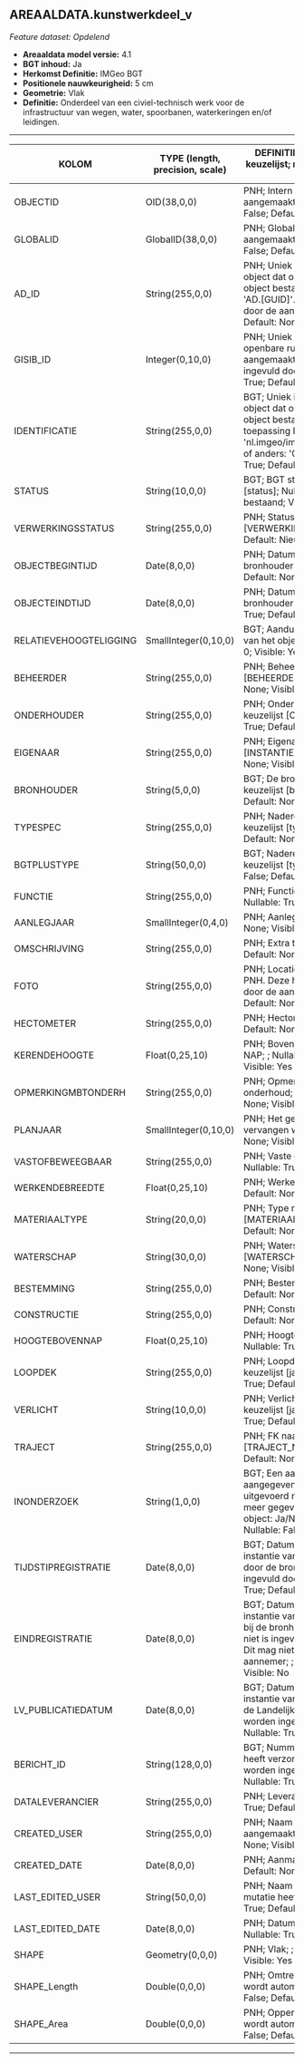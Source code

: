 ## AREAALDATA.kunstwerkdeel_v

*Feature dataset: Opdelend*


* __Areaaldata model versie:__ 4.1
* __BGT inhoud:__ Ja
* __Herkomst Definitie:__ IMGeo BGT 
* __Positionele nauwkeurigheid:__ 5 cm
* __Geometrie:__ Vlak
* __Definitie:__ Onderdeel van een civiel-technisch werk voor de infrastructuur van wegen, water, spoorbanen, waterkeringen en/of leidingen. 

***

|KOLOM                             |TYPE (length, precision, scale)          	        |DEFINITIE (oorsprong; beschrijving; keuzelijst; nullable; default; zichtbaar in Areaalviewer)|
|------                            |----          	        |-----    |
|OBJECTID                          |OID(38,0,0)             |PNH; Intern ArcGIS Identificatienummer, aangemaakt door ArcGIS; ; Nullable: False; Default: None; Visible: Yes|
|GLOBALID                          |GlobalID(38,0,0)        |PNH; Global Unique Identifier,  aangemaakt door ArcGIS; ; Nullable: False; Default: None; Visible: No|
|AD_ID                             |String(255,0,0)         |PNH; Uniek identificatienummer voor het object dat onveranderlijk is zolang het object bestaat in Areaaldata: in format 'AD.[GUID]'. Dit moet worden ingevuld door de aannemer; ; Nullable: False; Default: None; Visible: Yes|
|GISIB_ID                          |Integer(0,10,0)         |PNH; Uniek Identificatienummer beheer openbare ruimte (GISIB), wordt aangemaakt in GISIB en mag niet worden ingevuld door de aannemer; ; Nullable: True; Default: None; Visible: No|
|IDENTIFICATIE                     |String(255,0,0)         |BGT; Uniek identificatienummer voor het object dat onveranderlijk is zolang het object bestaat: bevat indien van toepassing BGT/IMKL ID in format 'nl.imgeo/imkl.bronhouderscode.LokaalID' of anders: '00000'.LokaalID; ; Nullable: True; Default: None; Visible: No|
|STATUS                            |String(10,0,0)          |BGT; BGT status van het object; keuzelijst [status]; Nullable: False; Default: bestaand; Visible: No|
|VERWERKINGSSTATUS                 |String(255,0,0)         |PNH; Status van de gegevens; keuzelijst [VERWERKINGSSTATUS]; Nullable: False; Default: Nieuw; Visible: Yes|
|OBJECTBEGINTIJD                   |Date(8,0,0)             |PNH; Datum waarop het object bij de bronhouder is ontstaan; ; Nullable: True; Default: None; Visible: Yes|
|OBJECTEINDTIJD                    |Date(8,0,0)             |PNH; Datum waarop het object bij de bronhouder niet meer geldig is; ; Nullable: True; Default: None; Visible: Yes|
|RELATIEVEHOOGTELIGGING            |SmallInteger(0,10,0)    |BGT; Aanduiding voor de relatieve hoogte van het object; ; Nullable: False; Default: 0; Visible: Yes|
|BEHEERDER                         |String(255,0,0)         |PNH; Beheerder van het object; keuzelijst [BEHEERDER]; Nullable: True; Default: None; Visible: Yes|
|ONDERHOUDER                       |String(255,0,0)         |PNH; Onderhouder van het object; keuzelijst [ONDERHOUDER]; Nullable: True; Default: None; Visible: Yes|
|EIGENAAR                          |String(255,0,0)         |PNH; Eigenaar van het object; keuzelijst [INSTANTIE]; Nullable: True; Default: None; Visible: Yes|
|BRONHOUDER                        |String(5,0,0)           |BGT; De bronhoudercode van het object; keuzelijst [bronhouder]; Nullable: False; Default: None; Visible: No|
|TYPESPEC                          |String(255,0,0)         |PNH; Nadere typering van het object; keuzelijst [typeSpecKWD]; Nullable: True; Default: None; Visible: Yes|
|BGTPLUSTYPE                       |String(50,0,0)          |BGT; Nadere type omschrijving in de BGT; keuzelijst [typeKWDVlakBGT]; Nullable: False; Default: None; Visible: No|
|FUNCTIE                           |String(255,0,0)         |PNH; Functie; keuzelijst [FUNCTIE]; Nullable: True; Default: None; Visible: No|
|AANLEGJAAR                        |SmallInteger(0,4,0)     |PNH; Aanlegjaar; ; Nullable: True; Default: None; Visible: No|
|OMSCHRIJVING                      |String(255,0,0)         |PNH; Extra toelichting; ; Nullable: True; Default: None; Visible: Yes|
|FOTO                              |String(255,0,0)         |PNH; Locatie van de foto op de S schijf bij PNH. Deze hoeft niet gevuld te worden door de aannemer; ; Nullable: True; Default: None; Visible: No|
|HECTOMETER                        |String(255,0,0)         |PNH; Hectometrering; ; Nullable: True; Default: None; Visible: Yes|
|KERENDEHOOGTE                     |Float(0,25,10)          |PNH; Bovenkant van de constructie tov NAP; ; Nullable: True; Default: None; Visible: Yes|
|OPMERKINGMBTONDERH                |String(255,0,0)         |PNH; Opmerking met betrekking tot het onderhoud; ; Nullable: True; Default: None; Visible: No|
|PLANJAAR                          |SmallInteger(0,10,0)    |PNH; Het geplande jaar dat het object vervangen wordt; ; Nullable: True; Default: None; Visible: No|
|VASTOFBEWEEGBAAR                  |String(255,0,0)         |PNH; Vaste of Beweegbare stuw; ; Nullable: True; Default: None; Visible: No|
|WERKENDEBREEDTE                   |Float(0,25,10)          |PNH; Werkende Breedte; ; Nullable: True; Default: None; Visible: No|
|MATERIAALTYPE                     |String(20,0,0)          |PNH; Type materiaal; keuzelijst [MATERIAALTYPE]; Nullable: True; Default: None; Visible: Yes|
|WATERSCHAP                        |String(30,0,0)          |PNH; Waterschap naam; keuzelijst [WATERSCHAP]; Nullable: True; Default: None; Visible: No|
|BESTEMMING                        |String(255,0,0)         |PNH; Bestemming; ; Nullable: True; Default: None; Visible: No|
|CONSTRUCTIE                       |String(255,0,0)         |PNH; Constructie TODO; ; Nullable: True; Default: None; Visible: No|
|HOOGTEBOVENNAP                    |Float(0,25,10)          |PNH; HoogteBoven NAP (cm?) TODO; ; Nullable: True; Default: None; Visible: Yes|
|LOOPDEK                           |String(255,0,0)         |PNH; Loopdek Ja/Nee/Onbekend; keuzelijst [jaNeeOnbekend]; Nullable: True; Default: O; Visible: No|
|VERLICHT                          |String(10,0,0)          |PNH; Verlicht Ja/Nee/Onbekend; keuzelijst [jaNeeOnbekend]; Nullable: True; Default: O; Visible: No|
|TRAJECT                           |String(255,0,0)         |PNH; FK naar traject_v; keuzelijst [TRAJECT_NAAM] ; Nullable: True; Default: None; Visible: Yes|
|INONDERZOEK                       |String(1,0,0)           |BGT; Een aanduiding waarmee wordt aangegeven dat een onderzoek wordt uitgevoerd naar de juistheid van een of meer gegevens van het betreffende object: Ja/Nee; keuzelijst [jaNee]; Nullable: False; Default: N; Visible: No|
|TIJDSTIPREGISTRATIE               |Date(8,0,0)             |BGT; Datum en tijdstip waarop deze instantie van het object is opgenomen door de bronhouder. Dit mag niet worden ingevuld door de aannemer; ; Nullable: True; Default: None; Visible: No|
|EINDREGISTRATIE                   |Date(8,0,0)             |BGT; Datum en tijdstip waarop deze instantie van het object niet meer geldig is bij de bronhouder. Wanneer deze waarde niet is ingevuld is de instantie nog geldig. Dit mag niet worden ingevuld door de aannemer; ; Nullable: True; Default: None; Visible: No|
|LV_PUBLICATIEDATUM                |Date(8,0,0)             |BGT; Datum en tijdstip waarop deze instantie van het object is opgenomen in de Landelijke Voorziening. Dit mag niet worden ingevuld door de aannemer; ; Nullable: True; Default: None; Visible: No|
|BERICHT_ID                        |String(128,0,0)         |BGT; Nummer van het bericht dat PNH heeft verzonden naar LV. Dit mag niet worden ingevuld door de aannemer; ; Nullable: True; Default: None; Visible: No|
|DATALEVERANCIER                   |String(255,0,0)         |PNH; Leverancier van de data; ; Nullable: True; Default: None; Visible: No|
|CREATED_USER                      |String(255,0,0)         |PNH; Naam van gebruiker die de rij heeft aangemaakt; ; Nullable: True; Default: None; Visible: No|
|CREATED_DATE                      |Date(8,0,0)             |PNH; Aanmaakdatum; ; Nullable: True; Default: None; Visible: No|
|LAST_EDITED_USER                  |String(50,0,0)          |PNH; Naam van gebruiker die de laatste mutatie heeft doorgevoerd; ; Nullable: True; Default: None; Visible: No|
|LAST_EDITED_DATE                  |Date(8,0,0)             |PNH; Datum van de laatste mutatie; ; Nullable: True; Default: None; Visible: No|
|SHAPE                             |Geometry(0,0,0)         |PNH; Vlak; ; Nullable: True; Default: None; Visible: Yes|
|SHAPE_Length                      |Double(0,0,0)           |PNH; Omtrek in meters, 5 decimalen. Dit wordt automatisch gevuld; ; Nullable: False; Default: None; Visible: Yes|
|SHAPE_Area                        |Double(0,0,0)           |PNH; Oppervlakte in m2, 5 decimalen. Dit wordt automatisch gevuld; ; Nullable: False; Default: None; Visible: Yes|



***
